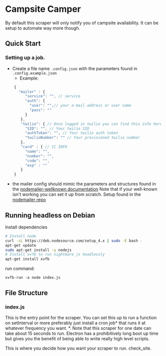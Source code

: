 # Campsite Camper
By default this scraper will only notify you of campsite availability. It can be setup to automate way more though.
## Quick Start

### Setting up a job.
- Create a file name `.config.json` with the parameters found in `.config.example.json`
  - Example:
```js
    {
      "mailer" : {
         "service": "", // service
         "auth": {
           "user": "",// your e-mail address or user name
           "pass": ""
         }
       },
       "twilio": { // Once logged in twilio you can find this info here https://www.twilio.com/console/sms/dashboard
         "SID": "", // Your twilio SID  
         "authToken": "", // Your twilio auth token
         "twilioNumber": "" // Your provisioned twilio number
       },
       "card" : { // CC INFO
         "name": "",
         "number": "",
         "code": "",
         "exp" : ""
       }
    }
```
- the mailer config should mimic the parameters and structures found in the [nodemailer-wellknown documentation](https://github.com/nodemailer/nodemailer-wellknown)
  Note that if your well-known isn't working you can set it up from scratch. Setup found in the  [nodemailer repo](https://github.com/nodemailer/nodemailer)  



## Running headless on Debian
Install dependencies
```sh
# Install node
curl -sL https://deb.nodesource.com/setup_4.x | sudo -E bash -
apt-get update
sudo apt-get install -y nodejs
# Install xvfb to run nightmare js headlessly
apt-get install xvfb
```
run command:
```
xvfb-run -a node index.js
```
## File Structure
### index.js
This is the entry point for the scraper. You can set this up to run a function on setInterval or more preferably just install a cron job\* that runs it at whatever frequency you want.
\*. Note that this scraper for one date can take about 15 seconds to run. Electron has a prohibitively long boot up time but gives you the benefit of being able to write really high level scripts.

This is where you decide how you want your scraper to run.
check_site.
